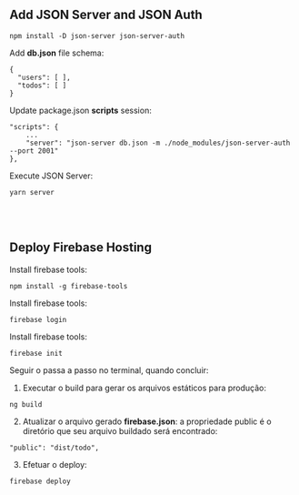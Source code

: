 
## Add JSON Server and JSON Auth
```
npm install -D json-server json-server-auth
```


Add **db.json** file schema:
```
{
  "users": [ ],
  "todos": [ ]
}
```

Update package.json **scripts** session:
```
"scripts": {
    ...   
    "server": "json-server db.json -m ./node_modules/json-server-auth --port 2001"
},
```

Execute JSON Server:
```
yarn server
```

<br>
<br>


## Deploy Firebase Hosting

Install firebase tools:
```
npm install -g firebase-tools
```


Install firebase tools:
```
firebase login
```


Install firebase tools:
```
firebase init
```

Seguir o passa a passo no terminal, quando concluir:

1. Executar o build para gerar os arquivos estáticos para produção:
```
ng build
```

2. Atualizar o arquivo gerado **firebase.json**:
a propriedade public é o diretório que seu arquivo buildado será encontrado:
```
"public": "dist/todo",
```

3. Efetuar o deploy:
```
firebase deploy
```